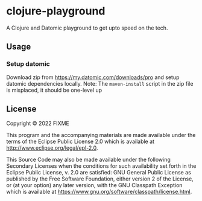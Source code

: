 # clojure-playground
A Clojure and Datomic playground to get upto speed on the tech. 

## Usage
### Setup datomic
Download zip from https://my.datomic.com/downloads/pro and setup datomic dependencies locally. 
Note: The `maven-install` script in the zip file is misplaced, it should be one-level up

## License

Copyright © 2022 FIXME

This program and the accompanying materials are made available under the
terms of the Eclipse Public License 2.0 which is available at
http://www.eclipse.org/legal/epl-2.0.

This Source Code may also be made available under the following Secondary
Licenses when the conditions for such availability set forth in the Eclipse
Public License, v. 2.0 are satisfied: GNU General Public License as published by
the Free Software Foundation, either version 2 of the License, or (at your
option) any later version, with the GNU Classpath Exception which is available
at https://www.gnu.org/software/classpath/license.html.
